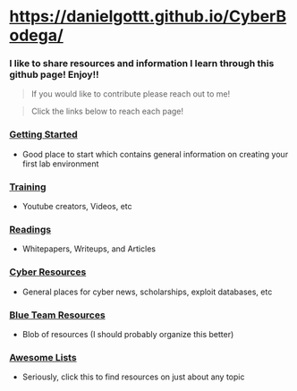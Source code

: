 # https://danielgottt.github.io/CyberBodega/

### I like to share resources and information I learn through this github page! Enjoy!!
> If you would like to contribute please reach out to me!

> Click the links below to reach each page!

### [Getting Started](./resources/getting_started.md)
- Good place to start which contains general information on creating your first lab environment


### [Training](./resources/training.md)
- Youtube creators, Videos, etc

### [Readings](./resources/readings.md)
- Whitepapers, Writeups, and Articles

### [Cyber Resources](./resources/cyber_resources.md)
- General places for cyber news, scholarships, exploit databases, etc

### [Blue Team Resources](./resources/blue_team_resources.md)
- Blob of resources (I should probably organize this better)

### [Awesome Lists](./resources/awesome_lists.md)
- Seriously, click this to find resources on just about any topic




